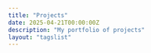 ```yaml
---
title: "Projects"
date: 2025-04-21T00:00:00Z
description: "My portfolio of projects"
layout: "tagslist"
---
```


